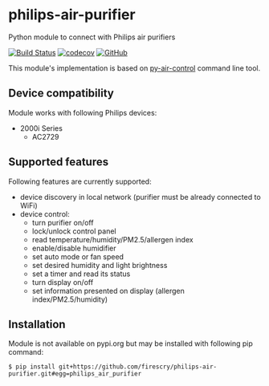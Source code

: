 # philips-air-purifier
Python module to connect with Philips air purifiers

[![Build Status](https://travis-ci.com/firescry/philips-air-purifier.svg?branch=main)](https://travis-ci.com/firescry/philips-air-purifier)
[![codecov](https://codecov.io/gh/firescry/philips-air-purifier/branch/main/graph/badge.svg)](https://codecov.io/gh/firescry/philips-air-purifier)
[![GitHub](https://img.shields.io/github/license/firescry/philips-air-purifier?color=blue)](LICENSE)

This module's implementation is based on [py-air-control](https://github.com/rgerganov/py-air-control) command line
tool.

## Device compatibility
Module works with following Philips devices:
* 2000i Series
  * AC2729

## Supported features
Following features are currently supported:
* device discovery in local network (purifier must be already connected to WiFi)
* device control:
  * turn purifier on/off
  * lock/unlock control panel
  * read temperature/humidity/PM2.5/allergen index
  * enable/disable humidifier
  * set auto mode or fan speed
  * set desired humidity and light brightness
  * set a timer and read its status
  * turn display on/off
  * set information presented on display (allergen index/PM2.5/humidity)

## Installation
Module is not available on pypi.org but may be installed with following pip command:
```
$ pip install git+https://github.com/firescry/philips-air-purifier.git#egg=philips_air_purifier
```
